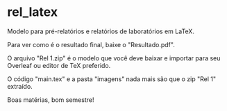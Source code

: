 # rel_latex
Modelo para pré-relatórios e relatórios de laboratórios em LaTeX.

Para ver como é o resultado final, baixe o "Resultado.pdf".

O arquivo "Rel 1.zip" é o modelo que você deve baixar e importar para seu Overleaf ou editor de TeX preferido.

O código "main.tex" e a pasta "imagens" nada mais são que o zip "Rel 1" extraído.

Boas matérias, bom semestre!
